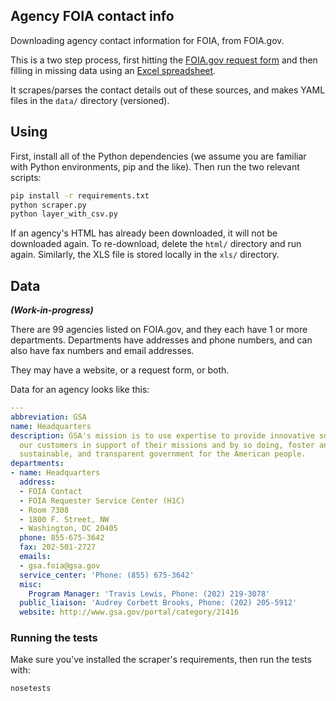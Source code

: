 ## Agency FOIA contact info

Downloading agency contact information for FOIA, from FOIA.gov.

This is a two step process, first hitting the [FOIA.gov request form](http://www.foia.gov/report-makerequest.html) and then filling in missing
data using an [Excel spreadsheet](http://www.foia.gov/full-foia-contacts.xls).

It scrapes/parses the contact details out of these sources, and makes YAML files in the `data/` directory (versioned).

## Using

First, install all of the Python dependencies (we assume you are familiar with
Python environments, pip and the like). Then run the two relevant scripts:

```bash
pip install -r requirements.txt
python scraper.py
python layer_with_csv.py
```

If an agency's HTML has already been downloaded, it will not be downloaded
again. To re-download, delete the `html/` directory and run again. Similarly,
the XLS file is stored locally in the `xls/` directory.

## Data

_**(Work-in-progress)**_

There are 99 agencies listed on FOIA.gov, and they each have 1 or more departments. Departments have addresses and phone numbers, and can also have fax numbers and email addresses.

They may have a website, or a request form, or both.

Data for an agency looks like this:

```yaml
---
abbreviation: GSA
name: Headquarters
description: GSA's mission is to use expertise to provide innovative solutions for
  our customers in support of their missions and by so doing, foster an effective,
  sustainable, and transparent government for the American people.
departments:
- name: Headquarters
  address:
  - FOIA Contact
  - FOIA Requester Service Center (H1C)
  - Room 7308
  - 1800 F. Street, NW
  - Washington, DC 20405
  phone: 855-675-3642
  fax: 202-501-2727
  emails:
  - gsa.foia@gsa.gov
  service_center: 'Phone: (855) 675-3642'
  misc:
    Program Manager: 'Travis Lewis, Phone: (202) 219-3078'
  public_liaison: 'Audrey Corbett Brooks, Phone: (202) 205-5912'
  website: http://www.gsa.gov/portal/category/21416

```

### Running the tests

Make sure you've installed the scraper's requirements, then run the tests
with:

```bash
nosetests
```
